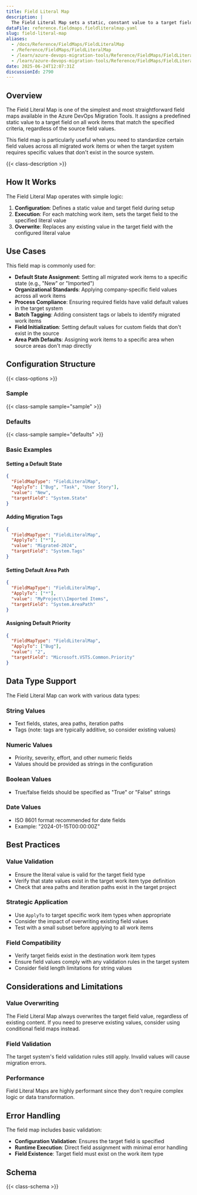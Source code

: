 ```yaml
---
title: Field Literal Map
description: |
  The Field Literal Map sets a static, constant value to a target field on all migrated work items. This is useful for applying consistent values across work items during migration, such as setting default states, assigning standard tags, or populating fields with organizational defaults.
dataFile: reference.fieldmaps.fieldliteralmap.yaml
slug: field-literal-map
aliases:
  - /docs/Reference/FieldMaps/FieldLiteralMap
  - /Reference/FieldMaps/FieldLiteralMap
  - /learn/azure-devops-migration-tools/Reference/FieldMaps/FieldLiteralMap
  - /learn/azure-devops-migration-tools/Reference/FieldMaps/FieldLiteralMap/index.md
date: 2025-06-24T12:07:31Z
discussionId: 2790
---
```


## Overview

The Field Literal Map is one of the simplest and most straightforward field maps available in the Azure DevOps Migration Tools. It assigns a predefined static value to a target field on all work items that match the specified criteria, regardless of the source field values.

This field map is particularly useful when you need to standardize certain field values across all migrated work items or when the target system requires specific values that don't exist in the source system.

{{< class-description >}}

## How It Works

The Field Literal Map operates with simple logic:

1. **Configuration**: Defines a static value and target field during setup
2. **Execution**: For each matching work item, sets the target field to the specified literal value
3. **Overwrite**: Replaces any existing value in the target field with the configured literal value

## Use Cases

This field map is commonly used for:

- **Default State Assignment**: Setting all migrated work items to a specific state (e.g., "New" or "Imported")
- **Organizational Standards**: Applying company-specific field values across all work items
- **Process Compliance**: Ensuring required fields have valid default values in the target system
- **Batch Tagging**: Adding consistent tags or labels to identify migrated work items
- **Field Initialization**: Setting default values for custom fields that don't exist in the source
- **Area Path Defaults**: Assigning work items to a specific area when source areas don't map directly

## Configuration Structure

{{< class-options >}}

### Sample

{{< class-sample sample="sample" >}}

### Defaults

{{< class-sample sample="defaults" >}}

### Basic Examples

#### Setting a Default State

```json
{
  "FieldMapType": "FieldLiteralMap",
  "ApplyTo": ["Bug", "Task", "User Story"],
  "value": "New",
  "targetField": "System.State"
}
```

#### Adding Migration Tags

```json
{
  "FieldMapType": "FieldLiteralMap",
  "ApplyTo": ["*"],
  "value": "Migrated-2024",
  "targetField": "System.Tags"
}
```

#### Setting Default Area Path

```json
{
  "FieldMapType": "FieldLiteralMap",
  "ApplyTo": ["*"],
  "value": "MyProject\\Imported Items",
  "targetField": "System.AreaPath"
}
```

#### Assigning Default Priority

```json
{
  "FieldMapType": "FieldLiteralMap",
  "ApplyTo": ["Bug"],
  "value": "2",
  "targetField": "Microsoft.VSTS.Common.Priority"
}
```

## Data Type Support

The Field Literal Map can work with various data types:

### String Values

- Text fields, states, area paths, iteration paths
- Tags (note: tags are typically additive, so consider existing values)

### Numeric Values

- Priority, severity, effort, and other numeric fields
- Values should be provided as strings in the configuration

### Boolean Values

- True/false fields should be specified as "True" or "False" strings

### Date Values

- ISO 8601 format recommended for date fields
- Example: "2024-01-15T00:00:00Z"

## Best Practices

### Value Validation

- Ensure the literal value is valid for the target field type
- Verify that state values exist in the target work item type definition
- Check that area paths and iteration paths exist in the target project

### Strategic Application

- Use `ApplyTo` to target specific work item types when appropriate
- Consider the impact of overwriting existing field values
- Test with a small subset before applying to all work items

### Field Compatibility

- Verify target fields exist in the destination work item types
- Ensure field values comply with any validation rules in the target system
- Consider field length limitations for string values

## Considerations and Limitations

### Value Overwriting

The Field Literal Map always overwrites the target field value, regardless of existing content. If you need to preserve existing values, consider using conditional field maps instead.

### Field Validation

The target system's field validation rules still apply. Invalid values will cause migration errors.

### Performance

Field Literal Maps are highly performant since they don't require complex logic or data transformation.

## Error Handling

The field map includes basic validation:

- **Configuration Validation**: Ensures the target field is specified
- **Runtime Execution**: Direct field assignment with minimal error handling
- **Field Existence**: Target field must exist on the work item type

## Schema

{{< class-schema >}}
